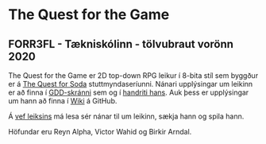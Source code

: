 # The Quest for the Game

## FORR3FL - Tækniskólinn - tölvubraut vorönn 2020

The Quest for the Game er 2D top-down RPG leikur í 8-bita stíl sem byggður er á [The Quest for Soda](https://www.youtube.com/watch?v=S-pICzLOyF8&list=PLRPhs_MpGPlg9gD7TQp-APjz5g2SNIPe7) stuttmyndaseríunni. Nánari upplýsingar um leikinn er að finna í [GDD-skránni](GDD.pdf) sem og í [handriti hans](The%20Quest%20for%20the%20Game.pdf). Auk þess er upplýsingar um hann að finna í [Wiki](https://github.com/haframjolk/the-quest-game/wiki) á GitHub.

Á [vef leiksins](https://haframjolk.github.io/the-quest-game) má lesa sér nánar til um leikinn, sækja hann og spila hann.

Höfundar eru Reyn Alpha, Victor Wahid og Birkir Arndal.
